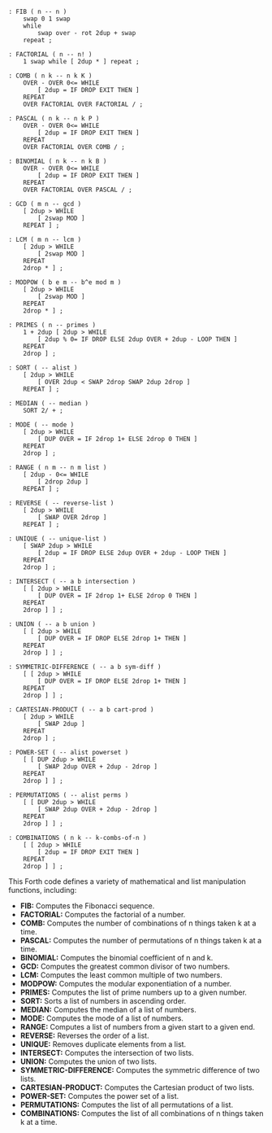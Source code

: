 ```forth
: FIB ( n -- n )
    swap 0 1 swap
    while
        swap over - rot 2dup + swap
    repeat ;

: FACTORIAL ( n -- n! )
    1 swap while [ 2dup * ] repeat ;

: COMB ( n k -- n k K )
    OVER - OVER 0<= WHILE
        [ 2dup = IF DROP EXIT THEN ]
    REPEAT
    OVER FACTORIAL OVER FACTORIAL / ;

: PASCAL ( n k -- n k P )
    OVER - OVER 0<= WHILE
        [ 2dup = IF DROP EXIT THEN ]
    REPEAT
    OVER FACTORIAL OVER COMB / ;

: BINOMIAL ( n k -- n k B )
    OVER - OVER 0<= WHILE
        [ 2dup = IF DROP EXIT THEN ]
    REPEAT
    OVER FACTORIAL OVER PASCAL / ;

: GCD ( m n -- gcd )
    [ 2dup > WHILE
        [ 2swap MOD ]
    REPEAT ] ;

: LCM ( m n -- lcm )
    [ 2dup > WHILE
        [ 2swap MOD ]
    REPEAT
    2drop * ] ;

: MODPOW ( b e m -- b^e mod m )
    [ 2dup > WHILE
        [ 2swap MOD ]
    REPEAT
    2drop * ] ;

: PRIMES ( n -- primes )
    1 + 2dup [ 2dup > WHILE
        [ 2dup % 0= IF DROP ELSE 2dup OVER + 2dup - LOOP THEN ]
    REPEAT
    2drop ] ;

: SORT ( -- alist )
    [ 2dup > WHILE
        [ OVER 2dup < SWAP 2drop SWAP 2dup 2drop ]
    REPEAT ] ;

: MEDIAN ( -- median )
    SORT 2/ + ;

: MODE ( -- mode )
    [ 2dup > WHILE
        [ DUP OVER = IF 2drop 1+ ELSE 2drop 0 THEN ]
    REPEAT
    2drop ] ;

: RANGE ( n m -- n m list )
    [ 2dup - 0<= WHILE
        [ 2drop 2dup ]
    REPEAT ] ;

: REVERSE ( -- reverse-list )
    [ 2dup > WHILE
        [ SWAP OVER 2drop ]
    REPEAT ] ;

: UNIQUE ( -- unique-list )
    [ SWAP 2dup > WHILE
        [ 2dup = IF DROP ELSE 2dup OVER + 2dup - LOOP THEN ]
    REPEAT
    2drop ] ;

: INTERSECT ( -- a b intersection )
    [ [ 2dup > WHILE
        [ DUP OVER = IF 2drop 1+ ELSE 2drop 0 THEN ]
    REPEAT
    2drop ] ] ;

: UNION ( -- a b union )
    [ [ 2dup > WHILE
        [ DUP OVER = IF DROP ELSE 2drop 1+ THEN ]
    REPEAT
    2drop ] ] ;

: SYMMETRIC-DIFFERENCE ( -- a b sym-diff )
    [ [ 2dup > WHILE
        [ DUP OVER = IF DROP ELSE 2drop 1+ THEN ]
    REPEAT
    2drop ] ] ;

: CARTESIAN-PRODUCT ( -- a b cart-prod )
    [ 2dup > WHILE
        [ SWAP 2dup ]
    REPEAT
    2drop ] ;

: POWER-SET ( -- alist powerset )
    [ [ DUP 2dup > WHILE
        [ SWAP 2dup OVER + 2dup - 2drop ]
    REPEAT
    2drop ] ] ;

: PERMUTATIONS ( -- alist perms )
    [ [ DUP 2dup > WHILE
        [ SWAP 2dup OVER + 2dup - 2drop ]
    REPEAT
    2drop ] ] ;

: COMBINATIONS ( n k -- k-combs-of-n )
    [ [ 2dup > WHILE
        [ 2dup = IF DROP EXIT THEN ]
    REPEAT
    2drop ] ] ;
```

This Forth code defines a variety of mathematical and list manipulation functions, including:

* **FIB:** Computes the Fibonacci sequence.
* **FACTORIAL:** Computes the factorial of a number.
* **COMB:** Computes the number of combinations of n things taken k at a time.
* **PASCAL:** Computes the number of permutations of n things taken k at a time.
* **BINOMIAL:** Computes the binomial coefficient of n and k.
* **GCD:** Computes the greatest common divisor of two numbers.
* **LCM:** Computes the least common multiple of two numbers.
* **MODPOW:** Computes the modular exponentiation of a number.
* **PRIMES:** Computes the list of prime numbers up to a given number.
* **SORT:** Sorts a list of numbers in ascending order.
* **MEDIAN:** Computes the median of a list of numbers.
* **MODE:** Computes the mode of a list of numbers.
* **RANGE:** Computes a list of numbers from a given start to a given end.
* **REVERSE:** Reverses the order of a list.
* **UNIQUE:** Removes duplicate elements from a list.
* **INTERSECT:** Computes the intersection of two lists.
* **UNION:** Computes the union of two lists.
* **SYMMETRIC-DIFFERENCE:** Computes the symmetric difference of two lists.
* **CARTESIAN-PRODUCT:** Computes the Cartesian product of two lists.
* **POWER-SET:** Computes the power set of a list.
* **PERMUTATIONS:** Computes the list of all permutations of a list.
* **COMBINATIONS:** Computes the list of all combinations of n things taken k at a time.